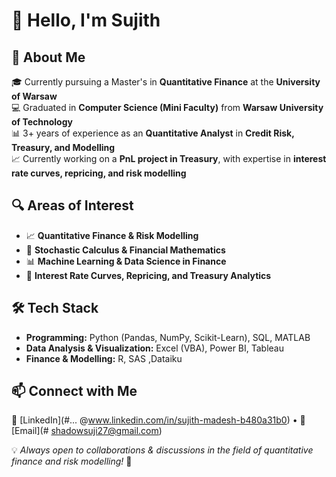 # 👋 Hello, I'm Sujith 

## 🚀 About Me  
🎓 Currently pursuing a Master's in **Quantitative Finance** at the **University of Warsaw**  
💻 Graduated in **Computer Science (Mini Faculty)** from **Warsaw University of Technology**  
📊 3+ years of experience as an **Quantitative Analyst** in **Credit Risk, Treasury, and Modelling**  
📈 Currently working on a **PnL project in Treasury**, with expertise in **interest rate curves, repricing, and risk modelling**  

## 🔍 Areas of Interest  
- 📈 **Quantitative Finance & Risk Modelling**  
- 🔢 **Stochastic Calculus & Financial Mathematics**  
- 📊 **Machine Learning & Data Science in Finance**  
- 🏦 **Interest Rate Curves, Repricing, and Treasury Analytics**  

## 🛠 Tech Stack  
- **Programming:** Python (Pandas, NumPy, Scikit-Learn), SQL, MATLAB  
- **Data Analysis & Visualization:** Excel (VBA), Power BI, Tableau  
- **Finance & Modelling:** R, SAS ,Dataiku

<!---
## 📌 Featured Projects  
[//]🔹 **[Financial Statement Analysis](#)** – In-depth analysis of banking industry giants, JPMorgan & Goldman Sachs  
🔹 **[PnL & Treasury Analytics](#)** – Modelling interest rate curves and repricing strategies  
🔹 **[Risk Modelling](#)** – Implemented credit risk models using Python & SQL  
🔹 **[Algorithmic Trading](#)** – Developed a trading strategy with backtesting  
-->

## 📫 Connect with Me  
🔗 [LinkedIn](#... @www.linkedin.com/in/sujith-madesh-b480a31b0) • 📧 [Email](# shadowsuji27@gmail.com)  

💡 *Always open to collaborations & discussions in the field of quantitative finance and risk modelling!* 🚀  


<!---
shadow-27/shadow-27 is a ✨ special ✨ repository because its `README.md` (this file) appears on your GitHub profile.
You can click the Preview link to take a look at your changes.
--->
